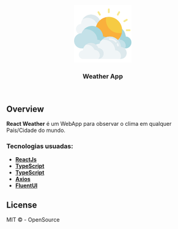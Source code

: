 <p align="center">
  <img src="/public/img/cloudy.svg" width="150">
</p>

<h3 align="center">Weather App</h3><br/>

## Overview

**React Weather** é um WebApp para observar o clima em qualquer País/Cidade do mundo.

### Tecnologias usuadas:
- **[ReactJs](https://pt-br.reactjs.org/)**
- **[TypeScript](https://www.typescriptlang.org/)**
- **[TypeScript](https://www.typescriptlang.org/)**
- **[Axios](https://github.com/axios/axios)**
- **[FluentUI](https://github.com/microsoft/fluentui)**

## License

MIT &copy; - OpenSource
